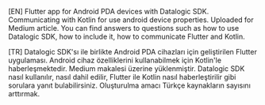 

[EN]
Flutter app for Android PDA devices with Datalogic SDK. Communicating with Kotlin for use android device properties.
Uploaded for Medium article. You can find answers to questions such as how to use Datalogic SDK, how to include it, how to communicate Flutter and Kotlin.






[TR]
Datalogic SDK'sı ile birlikte Android PDA cihazları için geliştirilen Flutter uygulaması. Android cihaz özelliklerini kullanabilmek için Kotlin'le haberleşmektedir. 
Medium makalesi üzerine yüklenmiştir. Datalogic SDK nasıl kullanılır, nasıl dahil edilir, Flutter ile Kotlin nasıl haberleştirilir gibi sorulara yanıt bulabilirsiniz.
Oluşturulma amacı Türkçe kaynakların sayısını arttırmak.



